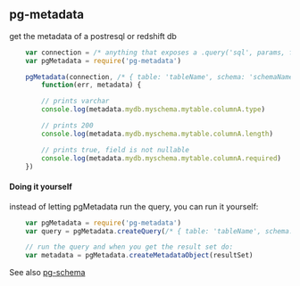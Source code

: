 pg-metadata
---------

get the metadata of a postresql or redshift db

```javascript	
    var connection = /* anything that exposes a .query('sql', params, function(err, results) {}) interface to a postgresql server */
    var pgMetadata = require('pg-metadata')

    pgMetadata(connection, /* { table: 'tableName', schema: 'schemaName', database: 'databaseName' } */
        function(err, metadata) {

        // prints varchar
        console.log(metadata.mydb.myschema.mytable.columnA.type) 

        // prints 200
        console.log(metadata.mydb.myschema.mytable.columnA.length) 

        // prints true, field is not nullable
        console.log(metadata.mydb.myschema.mytable.columnA.required) 
    })
```

#### Doing it yourself
instead of letting pgMetadata run the query, you can run it yourself:
```javascript
    var pgMetadata = require('pg-metadata')
    var query = pgMetadata.createQuery(/* { table: 'tableName', schema: 'schemaName', database: 'databaseName' } */)

    // run the query and when you get the result set do:
    var metadata = pgMetadata.createMetadataObject(resultSet)    
```

See also [pg-schema](https://github.com/kessler/pg-schema)